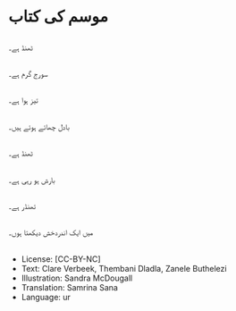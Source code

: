 # موسم کی کتاب

##
ٹھنڈ ہے۔

##
سورج گرم ہے۔

##
تیز ہوا ہے۔

##
بادل چھائے ہوئے ہیں۔

##
ٹھنڈ ہے۔

##
بارش ہو رہی ہے۔

##
تھنڈر ہے۔

##
میں ایک اندردخش دیکھتا ہوں۔

##
* License: [CC-BY-NC]
* Text: Clare Verbeek, Thembani Dladla, Zanele Buthelezi
* Illustration: Sandra McDougall
* Translation: Samrina Sana
* Language: ur
